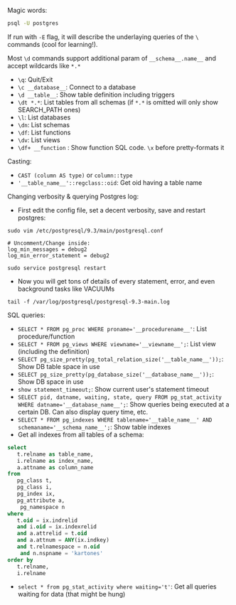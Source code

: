 Magic words:
```bash
psql -U postgres
```
If run with `-E` flag, it will describe the underlaying queries of the `\` commands (cool for learning!).

Most `\d` commands support additional param of `__schema__.name__` and accept wildcards like `*.*`

- `\q`: Quit/Exit
- `\c __database__`: Connect to a database
- `\d __table__`: Show table definition including triggers
- `\dt *.*`: List tables from all schemas (if `*.*` is omitted will only show SEARCH_PATH ones)
- `\l`: List databases
- `\dn`: List schemas
- `\df`: List functions
- `\dv`: List views
- `\df+ __function` : Show function SQL code. `\x` before pretty-formats it

Casting:
- `CAST (column AS type)` or `column::type`
- `'__table_name__'::regclass::oid`: Get oid having a table name

Changing verbosity & querying Postgres log:
- First edit the config file, set a decent verbosity, save and restart postgres:
```
sudo vim /etc/postgresql/9.3/main/postgresql.conf

# Uncomment/Change inside:
log_min_messages = debug2
log_min_error_statement = debug2

sudo service postgresql restart
```
- Now you will get tons of details of every statement, error, and even background tasks like VACUUMs
```
tail -f /var/log/postgresql/postgresql-9.3-main.log
```

SQL queries:
- `SELECT * FROM pg_proc WHERE proname='__procedurename__'`: List procedure/function
- `SELECT * FROM pg_views WHERE viewname='__viewname__';`: List view (including the definition)
- `SELECT pg_size_pretty(pg_total_relation_size('__table_name__'));`: Show DB table space in use
- `SELECT pg_size_pretty(pg_database_size('__database_name__'));`: Show DB space in use
- `show statement_timeout;`: Show current user's statement timeout
- `SELECT pid, datname, waiting, state, query FROM pg_stat_activity WHERE datname='__database_name__';`: Show queries being executed at a certain DB. Can also display query time, etc.
- `SELECT * FROM pg_indexes WHERE tablename='__table_name__' AND schemaname='__schema_name__';`: Show table indexes
- Get all indexes from all tables of a schema:
```sql
select
   t.relname as table_name,
   i.relname as index_name,
   a.attname as column_name
from
   pg_class t,
   pg_class i,
   pg_index ix,
   pg_attribute a,
    pg_namespace n
where
   t.oid = ix.indrelid
   and i.oid = ix.indexrelid
   and a.attrelid = t.oid
   and a.attnum = ANY(ix.indkey)
   and t.relnamespace = n.oid
    and n.nspname = 'kartones'
order by
   t.relname,
   i.relname
```
- `select * from pg_stat_activity where waiting='t'`: Get all queries waiting for data (that might be hung)